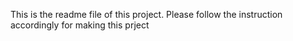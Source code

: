 This is the readme file of this project. Please follow the instruction accordingly for making this prject
